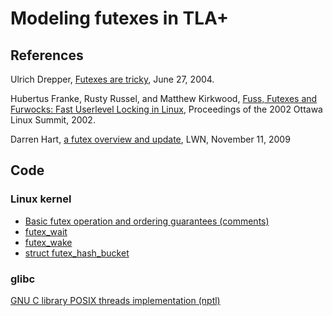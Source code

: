 # Modeling futexes in TLA+

## References

Ulrich Drepper, [Futexes are tricky][1], June 27, 2004.

Hubertus Franke, Rusty Russel, and Matthew Kirkwood, [Fuss, Futexes and Furwocks: Fast Userlevel Locking in Linux][2], Proceedings of the 2002 Ottawa Linux Summit, 2002.

Darren Hart, [a futex overview and update][3], LWN, November 11, 2009


[1]: https://dept-info.labri.fr/~denis/Enseignement/2008-IR/Articles/01-futex.pdf
[2]: https://www.kernel.org/doc/ols/2002/ols2002-pages-479-495.pdf
[3]: https://lwn.net/Articles/360699/

## Code

### Linux kernel

* [Basic futex operation and ordering guarantees (comments)][4]
* [futex_wait]
* [futex_wake]
* [struct futex_hash_bucket]

[4]: https://github.com/torvalds/linux/blob/v6.11/kernel/futex/waitwake.c#L13
[futex_wait]: https://github.com/torvalds/linux/blob/v6.11/kernel/futex/waitwake.c#L688
[futex_wake]: https://github.com/torvalds/linux/blob/v6.11/kernel/futex/waitwake.c#L155
[struct futex_hash_bucket]: https://github.com/torvalds/linux/blob/v6.11/kernel/futex/futex.h#L115

### glibc

[GNU C library POSIX threads implementation (nptl)][nptl]

[nptl]: https://sourceware.org/git/?p=glibc.git;a=tree;f=nptl;hb=HEAD



